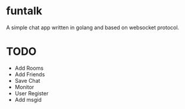 # funtalk
A simple chat app written in golang and based on websocket protocol.

# TODO
- Add Rooms
- Add Friends
- Save Chat
- Monitor
- User Register
- Add msgid